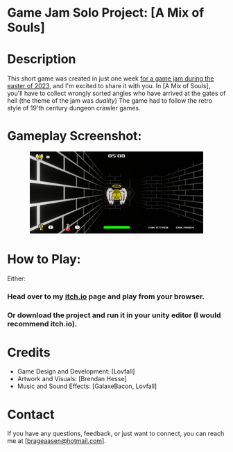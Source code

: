 # Game Jam Solo Project: [A Mix of Souls]

# Description
This short game was created in just one week [for a game jam during the easter of 2023](https://itch.io/jam/dcjam2023), and I'm excited to share it with you.
In [A Mix of Souls], you'll have to collect wrongly sorted angles who have arrived at the gates of hell (the theme of the jam was *duality*)
The game had to follow the retro style of 19'th century dungeon crawler games.


# Gameplay Screenshot:
<div align="center">
    <img src="/Assets/Sprites/gameplayScreenshot.png" width="400px"</img> 
</div>


# How to Play:
Either:
### Head over to my [itch.io](https://lovfall.itch.io/) page and play from your browser.
### Or download the project and run it in your unity editor (I would recommend itch.io).

# Credits
- Game Design and Development: [Lovfall]
- Artwork and Visuals: [Brendan Hesse]
- Music and Sound Effects: [GalaxeBacon, Lovfall]

# Contact
If you have any questions, feedback, or just want to connect, you can reach me at [brageaasen@hotmail.com].
